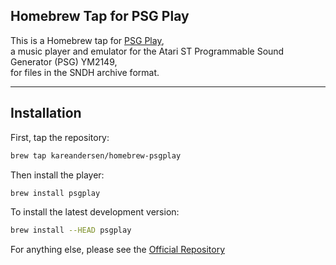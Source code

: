 ## Homebrew Tap for PSG Play


This is a Homebrew tap for [PSG Play](https://github.com/frno7/psgplay),  
a music player and emulator for the Atari ST Programmable Sound Generator (PSG) YM2149,  
for files in the SNDH archive format.

---

##  Installation

First, tap the repository:

```sh
brew tap kareandersen/homebrew-psgplay
```

Then install the player:
```sh
brew install psgplay
```

To install the latest development version:
```sh
brew install --HEAD psgplay
```



For anything else, please see the [Official Repository](https://github.com/frno7/psgplay)
